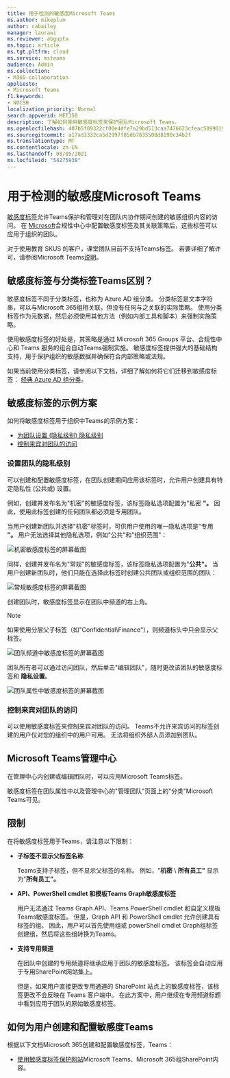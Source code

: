 ```yaml
---
title: 用于检测的敏感度Microsoft Teams
ms.author: mikeplum
author: cabailey
manager: laurawi
ms.reviewer: abgupta
ms.topic: article
ms.tgt.pltfrm: cloud
ms.service: msteams
audience: Admin
ms.collection:
- M365-collaboration
appliesto:
- Microsoft Teams
f1.keywords:
- NOCSH
localization_priority: Normal
search.appverid: MET150
description: 了解如何使用敏感度标签来保护团队Microsoft Teams。
ms.openlocfilehash: 407b5f09322cf00e4dfe7a29bd513caa7476623cfeac5099019cc2c3ffb6a248
ms.sourcegitcommit: a17ad3332ca5d2997f85db7835500d8190c34b2f
ms.translationtype: MT
ms.contentlocale: zh-CN
ms.lasthandoff: 08/05/2021
ms.locfileid: "54275938"
---
```

# <a name="sensitivity-labels-for-microsoft-teams"></a>用于检测的敏感度Microsoft Teams

[敏感度标签](/microsoft-365/compliance/sensitivity-labels)允许Teams保护和管理对在团队内协作期间创建的敏感组织内容的访问。 在 [Microsoft](/microsoft-365/compliance/go-to-the-securitycompliance-center)合规性中心中配置敏感度标签及其关联策略后，这些标签可以应用于组织的团队。

对于使用教育 SKUS 的客户，课堂团队目前不支持Teams标签。 若要详细了解许可，请参阅Microsoft Teams[说明](/office365/servicedescriptions/teams-service-description)。

## <a name="whats-the-difference-between-sensitivity-labels-and-teams-classification-labels"></a>敏感度标签与分类标签Teams区别？

敏感度标签不同于分类标签，也称为 Azure AD 组分类。 分类标签是文本字符串，可以与Microsoft 365组相关联，但没有任何与之关联的实际策略。 使用分类标签作为元数据，然后必须使用其他方法（例如内部工具和脚本）来强制实施策略。

使用敏感度标签的好处是，其策略是通过 Microsoft 365 Groups 平台、合规性中心和 Teams 服务的组合自动Teams强制实施。 敏感度标签提供强大的基础结构支持，用于保护组织的敏感数据并确保符合内部策略或法规。

如果当前使用分类标签，请参阅以下文档，详细了解如何将它们迁移到敏感度标签： [经典 Azure AD 组分类](/microsoft-365/compliance/sensitivity-labels-teams-groups-sites#classic-azure-ad-group-classification)。

## <a name="example-scenarios-for-sensitivity-labels"></a>敏感度标签的示例方案

如何将敏感度标签用于组织中Teams的示例方案：

- [为团队设置 (隐私级别) 隐私级别](#set-the-privacy-level-for-teams)
- [控制来宾对团队的访问](#control-guest-access-to-teams)

### <a name="set-the-privacy-level-for-teams"></a>设置团队的隐私级别

可以创建和配置敏感度标签，在团队创建期间应用该标签时，允许用户创建具有特定隐私性 (公共或) 设置。

例如，创建并发布名为"机密"的敏感度标签，该标签隐私选项配置为"私密 **"。** 因此，使用此标签创建的任何团队都必须是专用团队。 

当用户创建新团队并选择"机密"标签时，可供用户使用的唯一隐私选项是"专用 **"。** 用户无法选择其他隐私选项，例如"公共"和"组织范围"：

![机密敏感度标签的屏幕截图](media/sensitivity-labels-confidential-example.png)

同样，创建并发布名为"常规"的敏感度标签，该标签隐私选项配置为"**公共"。** 当用户创建新团队时，他们只能在选择此标签时创建公共团队或组织范围的团队：

![常规敏感度标签的屏幕截图](media/sensitivity-labels-general-example.png)

创建团队时，敏感度标签显示在团队中频道的右上角。 

> [!NOTE]
> 如果使用分层父子标签（如"Confidential\Finance"），则频道标头中只会显示父标签。

![团队频道中敏感度标签的屏幕截图](media/sensitivity-labels-channel.png)

团队所有者可以通过访问团队，然后单击"编辑团队"，随时更改该团队的敏感度标签和 **隐私设置**。

![团队属性中敏感度标签的屏幕截图](media/sensitivity-labels-edit-team.png)

### <a name="control-guest-access-to-teams"></a>控制来宾对团队的访问

可以使用敏感度标签来控制来宾对团队的访问。 Teams不允许来宾访问的标签创建的用户仅对您的组织中的用户可用。 无法将组织外部人员添加到团队。

## <a name="microsoft-teams-admin-center"></a>Microsoft Teams管理中心

在管理中心内创建或编辑团队时，可以应用Microsoft Teams标签。 

敏感度标签在团队属性中以及管理中心的"管理团队"页面上的"分类"Microsoft Teams可见。

## <a name="limitations"></a>限制

在将敏感度标签用于Teams，请注意以下限制：

- **子标签不显示父标签名称**
    
    Teams支持子标签，但不显示父标签的名称。 例如，"**机密** \\ **所有员工"** 显示为"**所有员工"。**

- **API、PowerShell cmdlet 和模板Teams Graph敏感度标签**
    
    用户无法通过 Teams Graph API、Teams PowerShell cmdlet 和自定义模板Teams敏感度标签。 但是，Graph API 和 PowerShell cmdlet 允许创建具有标签的组。 因此，用户可以首先使用组或 powerShell cmdlet Graph组标签创建组，然后将这些组转换为Teams。

- **支持专用频道**
    
    在团队中创建的专用频道将继承应用于团队的敏感度标签。 该标签会自动应用于专用SharePoint网站集上。
    
    但是，如果用户直接更改专用通道的 SharePoint 站点上的敏感度标签，该标签更改不会反映在 Teams 客户端中。 在此方案中，用户继续在专用频道标题中看到应用于团队的原始敏感度标签。

## <a name="how-to-create-and-configure-sensitivity-labels-for-teams"></a>如何为用户创建和配置敏感度Teams

根据以下文档Microsoft 365创建和配置敏感度标签，Teams： 

- [使用敏感度标签保护网站](/microsoft-365/compliance/sensitivity-labels-teams-groups-sites)Microsoft Teams、Microsoft 365组SharePoint内容。
